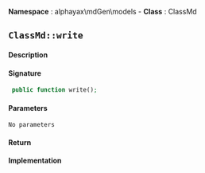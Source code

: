 **Namespace**  : alphayax\mdGen\models  - **Class** : ClassMd

## `ClassMd::write`

#### Description

> 


#### Signature

```php
 public function write();
```

#### Parameters

    No parameters

#### Return


#### Implementation

```php

```
